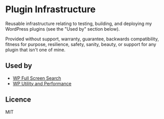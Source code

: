 # Plugin Infrastructure

Reusable infrastructure relating to testing, building, and deploying my WordPress plugins (see the "Used by" section below).

Provided without support, warranty, guarantee, backwards compatibility, fitness for purpose, resilience, safety, sanity, beauty, or support for any plugin that isn't one of mine.

## Used by

-   [WP Full Screen Search](https://github.com/MayankMajeji/wp-full-screen-search)
-   [WP Utility and Performance](https://github.com/WPMotive/WP-Utility-and-Performance)

## Licence

MIT
